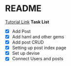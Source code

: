 # README
[Tutorial Link](https://medium.com/@deallen7/how-to-build-a-forum-with-ruby-on-rails-3249870a72d2)
**Task List**
- [x] Add Post
- [x] Add haml and other gems
- [x] Add post CRUD 
- [x] Setting up post index page
- [x] Set up devise
- [x] Connect Users and posts